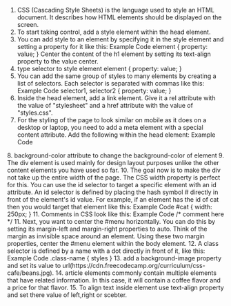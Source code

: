 1. CSS (Cascading Style Sheets) is the language used to style an HTML document. It describes how HTML elements should be displayed on the screen.
2. To start taking control, add a style element within the head element.
3. You can add style to an element by specifying it in the style element and setting a property for it like this:
Example Code
element {
 property: value;
}
Center the content of the h1 element by setting its text-align property to the value center.
4. type selector to style element
element {
 property: value;
}
5. You can add the same group of styles to many elements by creating a list of selectors. Each selector is separated with commas like this:
Example Code
selector1, selector2 {
  property: value;
}
6. Inside the head element, add a link element. Give it a rel attribute with the value of "stylesheet" and a href attribute with the value of "styles.css".
7. For the styling of the page to look similar on mobile as it does on a desktop or laptop, you need to add a meta element with a special content attribute.
Add the following within the head element:
Example Code
<meta name="viewport" content="width=device-width, initial-scale=1.0">
8. background-color attribute to change the background-color of element
9. The div element is used mainly for design layout purposes unlike the other content elements you have used so far.
10. The goal now is to make the div not take up the entire width of the page. The CSS width property is perfect for this.
You can use the id selector to target a specific element with an id attribute. An id selector is defined by placing the hash symbol # directly in front of the element's id value. For example, if an element has the id of cat then you would target that element like this:
Example Code
#cat {
  width: 250px;
}
11. Comments in CSS look like this:
Example Code
/* comment here */
11. Next, you want to center the #menu horizontally. You can do this by setting its margin-left and margin-right properties to auto. Think of the margin as invisible space around an element. Using these two margin properties, center the #menu element within the body element.
12. A class selector is defined by a name with a dot directly in front of it, like this:
Example Code
.class-name {
  styles
}
13. add a background-image property and set its value to url(https://cdn.freecodecamp.org/curriculum/css-cafe/beans.jpg).
14. article elements commonly contain multiple elements that have related information. In this case, it will contain a coffee flavor and a price for that flavor. 
15. To align text inside element use  text-align property and set there value of left,right or scebter.
